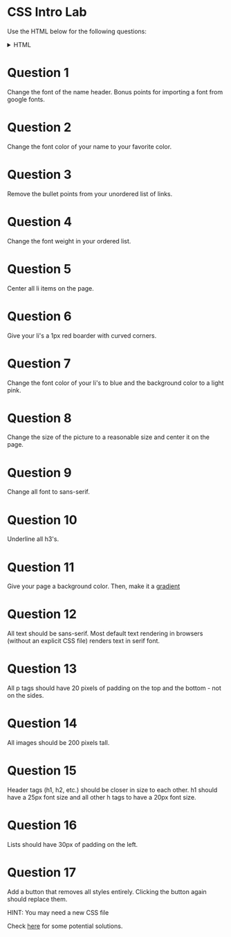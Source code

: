 # CSS Intro Lab

Use the HTML below for the following questions:

<details>
<summary>HTML</summary>

```html
<!DOCTYPE html>
<html lang="en" dir="ltr">
  <head>
    <meta charset="utf-8">
    <title>CSS Intro</title>
  </head>
  <body>

    <h1>Your Name Here</h1>
    <div>
      <p>This is a bunch of information about myself. I'm from here and there and discovered my
      love of programming when this happend. When I'm not working I'm busy doing this and that.
    </p>
    </div>

    <img src="https://www.breakthrough-pt.com/wp-content/uploads/2014/11/female-default-profile-photo.png" alt="" >

    <div >
      <h3>Here are some of my Skills!</h3>
      <ul>
        <h3>Languages</h3>
        <li>JavaScript</li>
        <li>SQL</li>
        <li>HTML5</li>
        <li>CSS3</li>

      </ul>

      <ol>
        <h3>Librarys</h3>
        <li>React</li>
        <li>PostgreSQL</li>
        <li>Node</li>
        <li>Bootstrap</li>

      </ol>
    </div>

    <div>
      <h3>Hardest Bug So Far</h3>
      <p>My hardest bug I ever came across was this infinite loop I couldn't escape. </p>
      <p>I came up with a totally sick solution though by doing ... </p>
    </div>

    <h2>Contact Me</h2>
    <div>
     Email me at: <a href="mailto:hello@pursuit.org" target="_top">hello@pursuit.org</a>
    </div>

    <ul>
      <li> <a href="github.com">github link</a> </li>
      <li> <a href="linkedin.com">LinkedIn link</a> </li>
      <li> <a href="angellist.com">Angel list link</a> </li>
    </ul>

    <form action="index.html" method="post">
      <input type="text" name="" value="">
      <input type="submit" name="sumbit" value="submit">
    </form>
  </body>
</html>
```
</details>

# Question 1

Change the font of the name header. Bonus points for importing a font from google fonts.

# Question 2

Change the font color of your name to your favorite color.

# Question 3

Remove the bullet points from your unordered list of links.

# Question 4

Change the font weight in your ordered list.

# Question 5

Center all li items on the page.

# Question 6

Give your li's a 1px red boarder with curved corners.

# Question 7

Change the font color of your li's to blue and the background color to a light pink.

# Question 8

Change the size of the picture to a reasonable size and center it on the page.

# Question 9

Change all font to sans-serif.

# Question 10

Underline all h3's.

# Question 11

Give your page a background color. Then, make it a [gradient](https://cssgradient.io/)


# Question 12

All text should be sans-serif. Most default text rendering in browsers (without an explicit CSS file) renders text in serif font.

# Question 13

All p tags should have 20 pixels of padding on the top and the bottom - not on the sides.

# Question 14

All images should be 200 pixels tall.

# Question 15

Header tags (h1, h2, etc.) should be closer in size to each other.  h1 should have a 25px font size and all other h tags to have a 20px font size.

# Question 16

Lists should have 30px of padding on the left.

# Question 17

Add a button that removes all styles entirely.  Clicking the button again should replace them.

HINT: You may need a new CSS file

Check [here](https://stackoverflow.com/questions/19844545/replacing-css-file-on-the-fly-and-apply-the-new-style-to-the-page) for some potential solutions.
